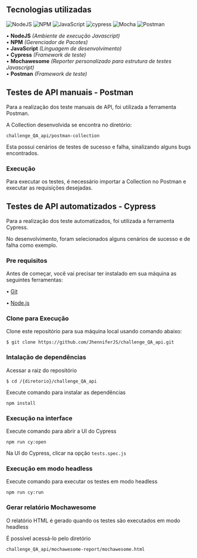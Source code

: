 ## Tecnologias utilizadas
![NodeJS](https://img.shields.io/badge/node.js-6DA55F?style=for-the-badge&logo=node.js&logoColor=white)
![NPM](https://img.shields.io/badge/NPM-%23000000.svg?style=for-the-badge&logo=npm&logoColor=white)
![JavaScript](https://img.shields.io/badge/javascript-%23323330.svg?style=for-the-badge&logo=javascript&logoColor=%23F7DF1E)
![cypress](https://img.shields.io/badge/-cypress-%23E5E5E5?style=for-the-badge&logo=cypress&logoColor=058a5e)
![Mocha](https://img.shields.io/badge/-mochawesome-%238D6748?style=for-the-badge&logo=mocha&logoColor=white)
![Postman](https://img.shields.io/badge/Postman-FF6C37?style=for-the-badge&logo=postman&logoColor=white)


• **NodeJS** *(Ambiente de execução Javascript)*
<br/>
• **NPM** *(Gerenciador de Pacotes)*
<br/>
• **JavaScript** *(Linguagem de desenvolvimento)*
<br/>
• **Cypress** *(Framework de teste)*
<br/>
• **Mochawesome** *(Reporter personalizado para estrutura de testes Javascript)*
<br/>
• **Postman** *(Framework de teste)*

## Testes de API manuais - Postman

Para a realização dos teste manuais de API, foi utilizada a ferramenta Postman.

A Collection desenvolvida se encontra no diretório: 
```
challenge_QA_api/postman-collection
```
Esta possui cenários de testes de sucesso e falha, sinalizando alguns bugs encontrados.

### Execução

Para executar os testes, é necessário importar a Collection no Postman e executar as requisições desejadas.

## Testes de API automatizados - Cypress

Para a realização dos teste automatizados, foi utilizada a ferramenta Cypress.

No desenvolvimento, foram selecionados alguns cenários de sucesso e de falha como exemplo.

### Pre requisitos

Antes de começar, você vai precisar ter instalado em sua máquina as seguintes ferramentas:

• [Git](https://git-scm.com/)

• [Node.js](https://nodejs.org/en/)

### Clone para Execução

Clone este repositório para sua máquina local usando comando abaixo:

```
$ git clone https://github.com/JhenniferJS/challenge_QA_api.git
```

### Intalação de dependências

Acessar a raiz do repositório
```
$ cd /{diretorio}/challenge_QA_api
```
Execute comando para instalar as dependências

```
npm install
```

### Execução na interface

Execute comando para abrir a UI do Cypress
```
npm run cy:open
```

Na UI do Cypress, clicar na opção `tests.spec.js`

### Execução em modo headless

Execute comando para executar os testes em modo headless
```
npm run cy:run
```

### Gerar relatório Mochawesome

O relatório HTML é gerado quando os testes são executados em modo headless

É possível acessá-lo pelo diretório

```
challenge_QA_api/mochawesome-report/mochawesome.html
```